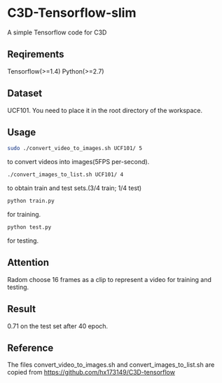 # C3D-Tensorflow-slim
A simple Tensorflow code for C3D
## Reqirements
Tensorflow(>=1.4)
Python(>=2.7)
## Dataset
UCF101. You need to place it in the root directory of the workspace.
## Usage
```Bash
sudo ./convert_video_to_images.sh UCF101/ 5
```
to convert videos into images(5FPS per-second).
```Bash
./convert_images_to_list.sh UCF101/ 4
```
to obtain train and test sets.(3/4 train; 1/4 test)
```Bash
python train.py
```
for training.
```Bash
python test.py
```
for testing.
## Attention
Radom choose 16 frames as a clip to represent a video for training and testing.
## Result
0.71 on the test set after 40 epoch.
## Reference
The files convert_video_to_images.sh and convert_images_to_list.sh are copied from https://github.com/hx173149/C3D-tensorflow
